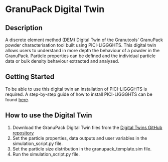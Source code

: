 # GranuPack Digital Twin

[//]: # (![GranuPack-DigitaTwin-Render]&#40;https://i.imgur.com/TQ2BCBo.mp4&#41;)

## Description
A discrete element method (DEM) Digital Twin of the Granutools' GranuPack powder characterisation tool built using PICI-LIGGGHTS.
This digital twin allows users to understand in more depth the behaviour of a powder in the GranuPack. 
Particle properties can be defined and the individual particle data or bulk density behaviour extracted and analysed.

## Getting Started
To be able to use this digital twin an installation of PICI-LIGGGHTS is required. A step-by-step guide of how to install PICI-LIGGGHTS can be found [here](https://uob-positron-imaging-centre.github.io/InstallingPICI-LIGGGHTS/).

## How to use the Digital Twin
1. Download the GranuPack Digital Twin files from the [Digital Twins GitHub repository](https://github.com/uob-positron-imaging-centre/DigitalTwins)
2. Set the particle properties, data outputs and user variables in the simulation_script.py file.
3. Set the particle size distribution in the granupack_template.sim file.
4. Run the simulation_script.py file.
